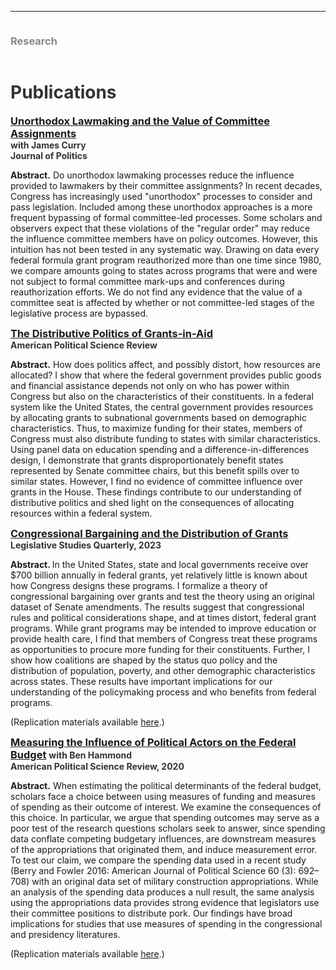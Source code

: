 <hr>
<div class="row">
  <div class="column left" style="color:#888">
    <h3> Research </h3>
  </div>
  <div class="column right">
    <h1 style="color:#333">Publications</h1> 
    <p><h3 style="color:#333;display:inline"><a href = "https://www.journals.uchicago.edu/doi/10.1086/735458"> Unorthodox Lawmaking and the Value of Committee Assignments </a></h3> <br><h4 style="color:#333;display:inline"> with <b>James Curry</b> <br> Journal of Politics</h4></p>
    <p><b>Abstract.</b> Do unorthodox lawmaking processes reduce the influence provided to lawmakers by their committee assignments? In recent decades, Congress has increasingly used "unorthodox" processes to consider and pass legislation. Included among these unorthodox approaches is a more frequent bypassing of formal committee-led processes. Some scholars and observers expect that these violations of the "regular order" may reduce the influence committee members have on policy outcomes. However, this intuition has not been tested in any systematic way. Drawing on data every federal formula grant program reauthorized more than one time since 1980, we compare amounts going to states across programs that were and were not subject to formal committee mark-ups and conferences during reauthorization efforts. We do not find any evidence that the value of a committee seat is affected by whether or not committee-led stages of the legislative process are bypassed.</p>
    <p><h3 style="color:#333;display:inline"><a href = "https://doi.org/10.1017/S000305542400011X"> The Distributive Politics of Grants-in-Aid </a></h3> <br><h4 style="color:#333;display:inline">American Political Science Review</h4></p>
    <p><b>Abstract.</b> How does politics affect, and possibly distort, how resources are allocated? I show that where the federal government provides public goods and financial assistance depends not only on who has power within Congress but also on the characteristics of their constituents. In a federal system like the United States, the central government provides resources by allocating grants to subnational governments based on demographic characteristics. Thus, to maximize funding for their states, members of Congress must also distribute funding to states with similar characteristics. Using panel data on education spending and a difference-in-differences design, I demonstrate that grants disproportionately benefit states represented by Senate committee chairs, but this benefit spills over to similar states. However, I find no evidence of committee influence over grants in the House. These findings contribute to our understanding of distributive politics and shed light on the consequences of allocating resources within a federal system.</p>
    <p><h3 style="color:#333;display:inline"><a href = "https://onlinelibrary.wiley.com/doi/10.1111/lsq.12411"> Congressional Bargaining and the Distribution of Grants </a></h3> <br><h4 style="color:#333;display:inline"> Legislative Studies Quarterly, 2023 </h4></p>
  <p><b>Abstract. </b> In the United States, state and local governments receive over $700 billion annually in federal grants, yet relatively little is known about how Congress designs these programs. I formalize a theory of congressional bargaining over grants and test the theory using an original dataset of Senate amendments. The results suggest that congressional rules and political considerations shape, and at times distort, federal grant programs. While grant programs may be intended to improve education or provide health care, I find that members of Congress treat these programs as opportunities to procure more funding for their constituents. Further, I show how coalitions are shaped by the status quo policy and the distribution of population, poverty, and other demographic characteristics across states. These results have important implications for our understanding of the policymaking process and who benefits from federal programs.</p><p>
    (Replication materials available <a href="https://doi.org/10.7910/DVN/30UALV">here</a>.) </p>
    <p><h3 style="color:#888;display:inline"><a href = "https://doi.org/10.1017/S0003055419000881">Measuring the Influence of Political Actors on the Federal Budget</a> </h3> <h4 style="color:#333;display:inline"> with <b>Ben Hammond</b> <br> American Political Science Review, 2020 </h4></p> <p> <b>Abstract.</b> When estimating the political determinants of the federal budget, scholars face a choice between using measures of funding and measures of spending as their outcome of interest. We examine the consequences of this choice. In particular, we argue that spending outcomes may serve as a poor test of the research questions scholars seek to answer, since spending data conflate competing budgetary influences, are downstream measures of the appropriations that originated them, and induce measurement error. To test our claim, we compare the spending data used in a recent study (Berry and Fowler 2016: American Journal of Political Science 60 (3): 692–708) with an original data set of military construction appropriations. While an analysis of the spending data produces a null result, the same analysis using the appropriations data provides strong evidence that legislators use their committee positions to distribute pork. Our findings have broad implications for studies that use measures of spending in the congressional and presidency literatures. </p><p>
    (Replication materials available <a href="https://dataverse.harvard.edu/dataset.xhtml?persistentId=doi:10.7910/DVN/UN3KML">here</a>.) </p>
  </div>
</div>
